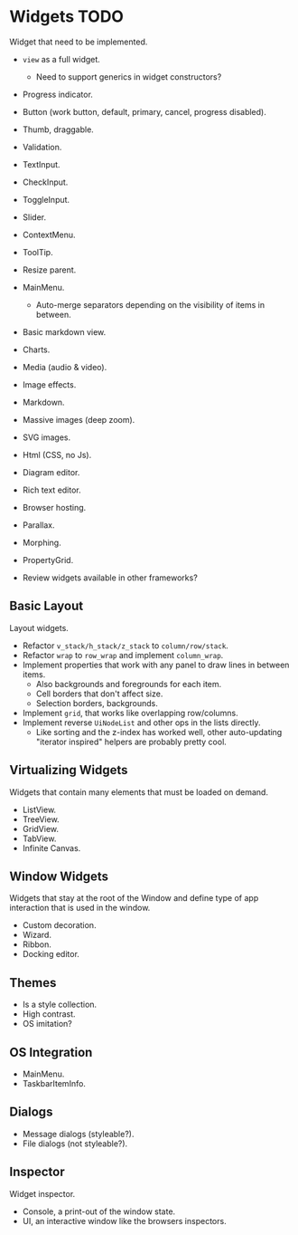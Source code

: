 # Widgets TODO

Widget that need to be implemented.

* `view` as a full widget.
  - Need to support generics in widget constructors?

* Progress indicator.
* Button (work button, default, primary, cancel, progress disabled).
* Thumb, draggable.
* Validation.
* TextInput.
* CheckInput.
* ToggleInput.
* Slider.
* ContextMenu.
* ToolTip.
* Resize parent.
* MainMenu.
  * Auto-merge separators depending on the visibility of items in between.
* Basic markdown view.
* Charts.
* Media (audio & video).
* Image effects.
* Markdown.
* Massive images (deep zoom).
* SVG images.
* Html (CSS, no Js).
* Diagram editor.
* Rich text editor.
* Browser hosting.
* Parallax.
* Morphing.
* PropertyGrid.
* Review widgets available in other frameworks?

## Basic Layout

Layout widgets.

* Refactor `v_stack/h_stack/z_stack` to `column/row/stack`.
* Refactor `wrap` to `row_wrap` and implement `column_wrap`.
* Implement properties that work with any panel to draw lines in between items.
  - Also backgrounds and foregrounds for each item.
  - Cell borders that don't affect size.
  - Selection borders, backgrounds.
* Implement `grid`, that works like overlapping row/columns.
* Implement reverse `UiNodeList` and other ops in the lists directly.
  - Like sorting and the z-index has worked well, other auto-updating "iterator inspired" helpers are probably pretty cool.

## Virtualizing Widgets

Widgets that contain many elements that must be loaded on demand.

* ListView.
* TreeView.
* GridView.
* TabView.
* Infinite Canvas.

## Window Widgets

Widgets that stay at the root of the Window and define type of app interaction that is used in the window.

* Custom decoration.
* Wizard.
* Ribbon.
* Docking editor.

## Themes

* Is a style collection.
* High contrast.
* OS imitation?

## OS Integration

* MainMenu.
* TaskbarItemInfo.

## Dialogs

* Message dialogs (styleable?).
* File dialogs (not styleable?).

## Inspector

Widget inspector.

* Console, a print-out of the window state.
* UI, an interactive window like the browsers inspectors.
